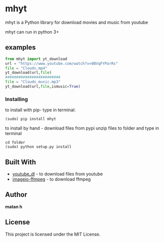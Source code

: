 # mhyt


mhyt is a Python library for
download movies and music from youtube

mhyt can run in python 3+

## examples
```python
from mhyt import yt_download
url = "https://www.youtube.com/watch?v=0BVqFYParRs"
file = "Clouds.mp4"
yt_download(url,file)
#########################
file = "Clouds_music.mp3"
yt_download(url,file,ismusic=True)
```
### Installing
to install with pip-
type in terminal:
```
(sudo) pip install mhyt
```
to install by hand -
download files from pypi
unzip files to folder
and type in terminal
```
cd folder
(sudo) python setup.py install
```

## Built With
* [youtube_dl](https://github.com/ytdl-org/youtube-dl) - to download files from youtube
* [imageio-ffmpeg](https://github.com/imageio/imageio-ffmpeg) - to download ffmpeg
## Author
**matan h**
## License
This project is licensed under the MIT License.

